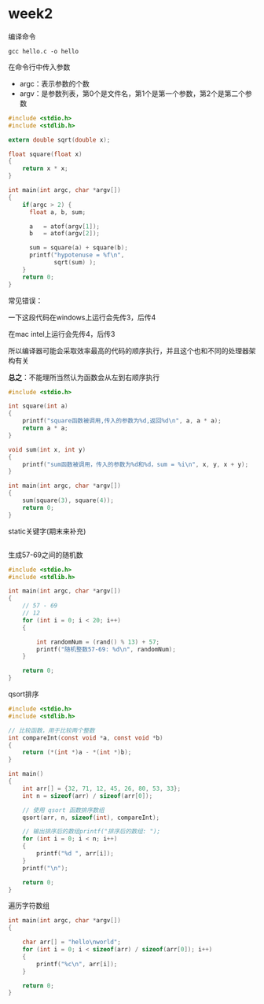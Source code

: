 # week2

编译命令

```
gcc hello.c -o hello
```

在命令行中传入参数

* argc：表示参数的个数
* argv：是参数列表，第0个是文件名，第1个是第一个参数，第2个是第二个参数

```c
#include <stdio.h>
#include <stdlib.h>

extern double sqrt(double x);

float square(float x)
{
    return x * x;
}

int main(int argc, char *argv[])
{
    if(argc > 2) {
      float a, b, sum;

      a   = atof(argv[1]);
      b   = atof(argv[2]);

      sum = square(a) + square(b);
      printf("hypotenuse = %f\n",
             sqrt(sum) );
    }
    return 0;
}
```

常见错误：

一下这段代码在windows上运行会先传3，后传4

在mac intel上运行会先传4，后传3

所以编译器可能会采取效率最高的代码的顺序执行，并且这个也和不同的处理器架构有关

**总之**：不能理所当然认为函数会从左到右顺序执行

~~~c
#include <stdio.h>

int square(int a)
{
    printf("square函数被调用,传入的参数为%d,返回%d\n", a, a * a);
    return a * a;
}

void sum(int x, int y)
{
    printf("sum函数被调用，传入的参数为%d和%d，sum = %i\n", x, y, x + y);
}

int main(int argc, char *argv[])
{
    sum(square(3), square(4));
    return 0;
}
~~~



static关键字(期末来补充)

```
```



生成57-69之间的随机数

```c
#include <stdio.h>
#include <stdlib.h>

int main(int argc, char *argv[])
{
    // 57 - 69
    // 12
    for (int i = 0; i < 20; i++)
    {

        int randomNum = (rand() % 13) + 57;
        printf("随机整数57-69: %d\n", randomNum);
    }

    return 0;
}
```

qsort排序

```c
#include <stdio.h>
#include <stdlib.h>

// 比较函数，用于比较两个整数
int compareInt(const void *a, const void *b)
{
    return (*(int *)a - *(int *)b);
}

int main()
{
    int arr[] = {32, 71, 12, 45, 26, 80, 53, 33};
    int n = sizeof(arr) / sizeof(arr[0]);

    // 使用 qsort 函数排序数组
    qsort(arr, n, sizeof(int), compareInt);

    // 输出排序后的数组printf("排序后的数组: ");
    for (int i = 0; i < n; i++)
    {
        printf("%d ", arr[i]);
    }
    printf("\n");

    return 0;
}
```



遍历字符数组

```c
int main(int argc, char *argv[])
{

    char arr[] = "hello\nworld";
    for (int i = 0; i < sizeof(arr) / sizeof(arr[0]); i++)
    {
        printf("%c\n", arr[i]);
    }

    return 0;
}
```

